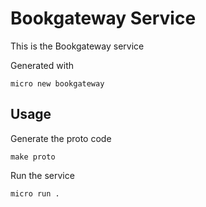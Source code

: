 # Bookgateway Service

This is the Bookgateway service

Generated with

```
micro new bookgateway
```

## Usage

Generate the proto code

```
make proto
```

Run the service

```
micro run .
```